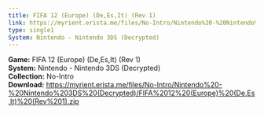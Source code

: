 ```yaml
---
title: FIFA 12 (Europe) (De,Es,It) (Rev 1)
link: https://myrient.erista.me/files/No-Intro/Nintendo%20-%20Nintendo%203DS%20(Decrypted)/FIFA%2012%20(Europe)%20(De,Es,It)%20(Rev%201).zip
type: single1
System: Nintendo - Nintendo 3DS (Decrypted)
---
```

<b>Game:</b> FIFA 12 (Europe) (De,Es,It) (Rev 1)<br>
<b>System:</b> Nintendo - Nintendo 3DS (Decrypted)<br>
<b>Collection:</b> No-Intro<br>
<b>Download:</b> https://myrient.erista.me/files/No-Intro/Nintendo%20-%20Nintendo%203DS%20(Decrypted)/FIFA%2012%20(Europe)%20(De,Es,It)%20(Rev%201).zip